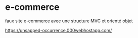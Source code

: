 # e-commerce
faux site e-commerce avec une structure MVC et orienté objet

https://unsapped-occurrence.000webhostapp.com/
